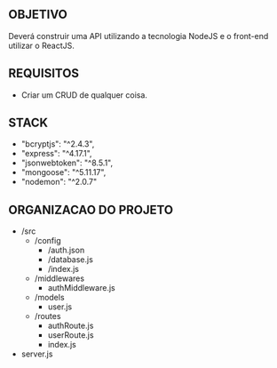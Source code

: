 ## OBJETIVO
Deverá construir uma API utilizando a tecnologia NodeJS e o front-end utilizar o ReactJS.

## REQUISITOS
* Criar um CRUD de qualquer coisa.

## STACK

* "bcryptjs": "^2.4.3",
* "express": "^4.17.1",
* "jsonwebtoken": "^8.5.1",
* "mongoose": "^5.11.17",
* "nodemon": "^2.0.7"


## ORGANIZACAO DO PROJETO

* /src
    - /config
        - /auth.json
        - /database.js
        - /index.js
    - /middlewares
        - authMiddleware.js
    - /models
        - user.js
    - /routes
        - authRoute.js
        - userRoute.js
        - index.js
* server.js
